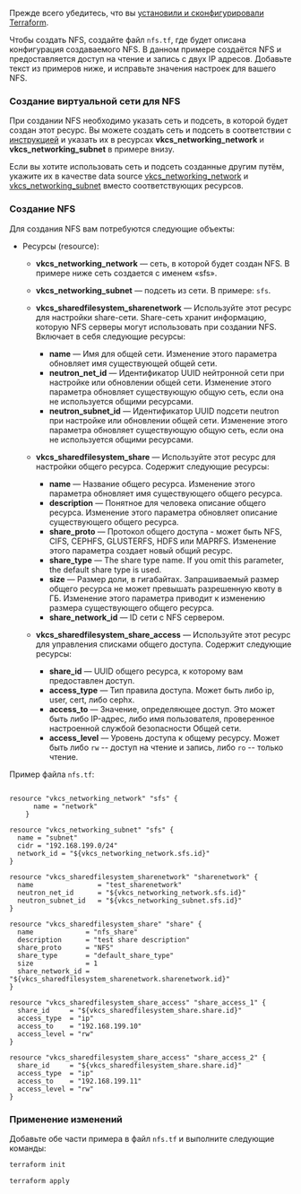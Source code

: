 <warn>

Прежде всего убедитесь, что вы [установили и сконфигурировали Terraform](../../../quick-start).

</warn>

Чтобы создать NFS, создайте файл `nfs.tf`, где будет описана конфигурация создаваемого NFS. В данном примере создаётся NFS и предоставляется доступ на чтение и запись с двух IP адресов. Добавьте текст из примеров ниже, и исправьте значения настроек для вашего NFS.

### Создание виртуальной сети для NFS

При создании NFS необходимо указать сеть и подсеть, в которой будет создан этот ресурс. Вы можете создать сеть и подсеть в соответствии с [инструкцией](../create) и указать их в ресурсах **vkcs_networking_network** и **vkcs_networking_subnet** в примере внизу.

Если вы хотите использовать сеть и подсеть созданные другим путём, укажите их в качестве data source [vkcs_networking_network](https://github.com/vk-cs/terraform-provider-vkcs/blob/master/docs/data-sources/networking_network.md) и [vkcs_networking_subnet](https://github.com/vk-cs/terraform-provider-vkcs/blob/master/docs/data-sources/networking_subnet.md) вместо соответствующих ресурсов.

### Создание NFS

Для создания NFS вам потребуются следующие объекты:

- Ресурсы (resource):

  - **vkcs_networking_network** — сеть, в которой будет создан NFS. В примере ниже сеть создается с именем «sfs».
  - **vkcs_networking_subnet** — подсеть из сети. В примере: `sfs`.
  - **vkcs_sharedfilesystem_sharenetwork** — Используйте этот ресурс для настройки share-сети. Share-сеть хранит информацию, которую NFS серверы могут использовать при создании NFS. Включает в себя следующие ресурсы:

    - **name** — Имя для общей сети. Изменение этого параметра обновляет имя существующей общей сети.
    - **neutron_net_id** — Идентификатор UUID нейтронной сети при настройке или обновлении общей сети. Изменение этого параметра обновляет существующую общую сеть, если она не используется общими ресурсами.
    - **neutron_subnet_id** — Идентификатор UUID подсети neutron при настройке или обновлении общей сети. Изменение этого параметра обновляет существующую общую сеть, если она не используется общими ресурсами.

  - **vkcs_sharedfilesystem_share** — Используйте этот ресурс для настройки общего ресурса. Содержит следующие ресурсы:

    - **name** — Название общего ресурса. Изменение этого параметра обновляет имя существующего общего ресурса.
    - **description** — Понятное для человека описание общего ресурса. Изменение этого параметра обновляет описание существующего общего ресурса.
    - **share_proto** — Протокол общего доступа - может быть NFS, CIFS, CEPHFS, GLUSTERFS, HDFS или MAPRFS. Изменение этого параметра создает новый общий ресурс.
    - **share_type** — The share type name. If you omit this parameter, the default share type is used.
    - **size** — Размер доли, в гигабайтах. Запрашиваемый размер общего ресурса не может превышать разрешенную квоту в ГБ. Изменение этого параметра приводит к изменению размера существующего общего ресурса.
    - **share_network_id** — ID сети с NFS сервером.

  - **vkcs_sharedfilesystem_share_access** — Используйте этот ресурс для управления списками общего доступа. Содержит следующие ресурсы:

    - **share_id** — UUID общего ресурса, к которому вам предоставлен доступ.
    - **access_type** — Тип правила доступа. Может быть либо ip, user, cert, либо cephx.
    - **access_to** — Значение, определяющее доступ. Это может быть либо IP-адрес, либо имя пользователя, проверенное настроенной службой безопасности Общей сети.
    - **access_level** — Уровень доступа к общему ресурсу. Может быть либо `rw` -- доступ на чтение и запись, либо `ro` -- только чтение.

Пример файла `nfs.tf`:

```hcl

resource "vkcs_networking_network" "sfs" {
      name = "network"
    }

resource "vkcs_networking_subnet" "sfs" {
  name = "subnet"
  cidr = "192.168.199.0/24"
  network_id = "${vkcs_networking_network.sfs.id}"
}

resource "vkcs_sharedfilesystem_sharenetwork" "sharenetwork" {
  name                = "test_sharenetwork"
  neutron_net_id      = "${vkcs_networking_network.sfs.id}"
  neutron_subnet_id   = "${vkcs_networking_subnet.sfs.id}"
}

resource "vkcs_sharedfilesystem_share" "share" {
  name             = "nfs_share"
  description      = "test share description"
  share_proto      = "NFS"
  share_type       = "default_share_type"
  size             = 1
  share_network_id = "${vkcs_sharedfilesystem_sharenetwork.sharenetwork.id}"
}

resource "vkcs_sharedfilesystem_share_access" "share_access_1" {
  share_id     = "${vkcs_sharedfilesystem_share.share.id}"
  access_type  = "ip"
  access_to    = "192.168.199.10"
  access_level = "rw"
}

resource "vkcs_sharedfilesystem_share_access" "share_access_2" {
  share_id     = "${vkcs_sharedfilesystem_share.share.id}"
  access_type  = "ip"
  access_to    = "192.168.199.11"
  access_level = "rw"
}
```

### Применение изменений

Добавьте обе части примера в файл `nfs.tf` и выполните следующие команды:

```bash
terraform init
```
```bash
terraform apply
```
